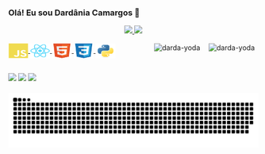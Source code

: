 ### Olá! Eu sou Dardânia Camargos 👋

<div align="center">
  <a href="https://github.com/dardaniacoimbra">
  <img height="180em" src="https://github-readme-stats.vercel.app/api?username=dardaniacoimbra&show_icons=true&theme=dracula&include_all_commits=true&count_private=true"/>
  <img height="180em" src="https://github-readme-stats.vercel.app/api/top-langs/?username=dardaniacoimbra&layout=compact&langs_count=7&theme=dracula"/>
</div>
<div style="display: inline_block"><br>
  <img align="right" alt="darda-yoda" height="100" width="100"src="https://media2.giphy.com/media/eDDrmbtY0aSAII8ffT/giphy.gif?cid=790b7611854a4cdded75a2682f135ada8b4a448f4823e5d7&rid=giphy.gif&ct=g">
  <img align="center" alt="dardania-Js" height="30" width="40" src="https://raw.githubusercontent.com/devicons/devicon/master/icons/javascript/javascript-plain.svg">
  <img align="center" alt="dardania-React" height="30" width="40" src="https://raw.githubusercontent.com/devicons/devicon/master/icons/react/react-original.svg">
  <img align="center" alt="dardania-HTML" height="30" width="40" src="https://raw.githubusercontent.com/devicons/devicon/master/icons/html5/html5-original.svg">
  <img align="center" alt="dardania-CSS" height="30" width="40" src="https://raw.githubusercontent.com/devicons/devicon/master/icons/css3/css3-original.svg">
  <img align="center" alt="dardania-Python" height="30" width="40" src="https://raw.githubusercontent.com/devicons/devicon/master/icons/python/python-original.svg">
  <img align="right" alt="darda-yoda" height="100" width="110"src="https://media2.giphy.com/media/9PhdJO4CMfyfXDCnko/giphy.gif?cid=790b7611857e2d24292332e0eb4e6370826b079fd472d15f&rid=giphy.gif&ct=g">
</div>
  
  ##
 
<div> 
    <a href="https://www.instagram.com/umlivrosobre/" target="_blank"><img src="https://img.shields.io/badge/-Instagram-%23E4405F?style=for-the-badge&logo=instagram&logoColor=white" target="_blank"></a>
  <a href = "mailto:dardaniacoimbra@gmail.com"><img src="https://img.shields.io/badge/-Gmail-%23333?style=for-the-badge&logo=gmail&logoColor=white" target="_blank"></a>
  <a href="https://www.linkedin.com/in/dardaniacoimbra/" target="_blank"><img src="https://img.shields.io/badge/-LinkedIn-%230077B5?style=for-the-badge&logo=linkedin&logoColor=white" target="_blank"></a>
 
  ![Snake animation](https://github.com/dardaniacoimbra/dardaniacoimbra/blob/output/github-contribution-grid-snake.svg)
 
</div>
